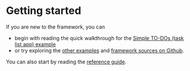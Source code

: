 # Getting started

If you are new to the framework, you can

* begin with reading the quick walkthrough for the [Simple TO-DOs \(task list app\) example](example-simple-to-dos-task-list-app.md)
* or try exploring the [other examples](https://github.com/revoframework/Revo/tree/develop/Examples) and [framework sources on Github](https://github.com/revoframework/Revo).

You can also start by reading the [reference guide](https://revoframework.gitbook.io/revo/~/edit/primary/reference-guide/domain-building-blocks).



